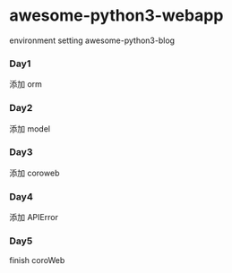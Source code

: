 # awesome-python3-webapp
environment setting
awesome-python3-blog
<h3>Day1</h3>
添加 orm
<h3>Day2</h3>
添加 model
<h3>Day3</h3>
添加 coroweb
<h3>Day4</h3>
添加 APIError
<h3>Day5</h3>
finish coroWeb
